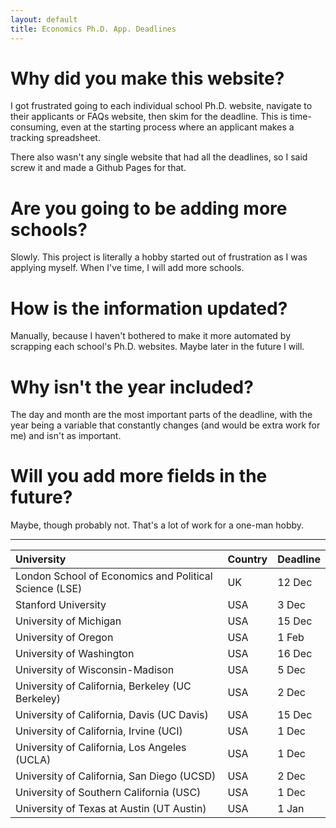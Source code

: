```yaml
---
layout: default
title: Economics Ph.D. App. Deadlines
---
```


# Why did you make this website?

I got frustrated going to each individual school Ph.D. website, navigate to their applicants or FAQs website, then skim for the deadline. This is time-consuming, even at the starting process where an applicant makes a tracking spreadsheet.

There also wasn't any single website that had all the deadlines, so I said screw it and made a Github Pages for that.

# Are you going to be adding more schools?

Slowly. This project is literally a hobby started out of frustration as I was applying myself. When I've time, I will add more schools.

# How is the information updated?

Manually, because I haven't bothered to make it more automated by scrapping each school's Ph.D. websites. Maybe later in the future I will.

# Why isn't the year included?

The day and month are the most important parts of the deadline, with the year being a variable that constantly changes (and would be extra work for me) and isn't as important.

# Will you add more fields in the future?

Maybe, though probably not. That's a lot of work for a one-man hobby.

* * *

| University                                             | Country | Deadline |
|:-------------------------------------------------------|:--------|:---------|
| London School of Economics and Political Science (LSE) | UK      | 12 Dec   |
| Stanford University                                    | USA     | 3 Dec    |
| University of Michigan                                 | USA     | 15 Dec   |
| University of Oregon                                   | USA     | 1 Feb    |
| University of Washington                               | USA     | 16 Dec   |
| University of Wisconsin-Madison                        | USA     | 5 Dec    |
| University of California, Berkeley (UC Berkeley)       | USA     | 2 Dec    |
| University of California, Davis (UC Davis)             | USA     | 15 Dec   |
| University of California, Irvine (UCI)                 | USA     | 1 Dec    |
| University of California, Los Angeles (UCLA)           | USA     | 1 Dec    |
| University of California, San Diego (UCSD)             | USA     | 2 Dec    |
| University of Southern California (USC)                | USA     | 1 Dec    |
| University of Texas at Austin (UT Austin)              | USA     | 1 Jan    |
